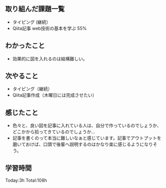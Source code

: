 ## 取り組んだ課題一覧
- タイピング (継続）
- Qiita記事 web技術の基本を学ぶ 55%

## わかったこと
- 効果的に図を入れるのは結構難しい。

## 次やること
- タイピング（継続）
- Qiita記事作成（木曜日には完成させたい）

## 感じたこと
- 色々と、良い図を記事に入れている人は、自分で作っているのでしょうか、どこかから拾ってきているのでしょうか…
- 記事を書くのって本当に難しいなぁと感じています。記事でアウトプットを磨いておけば、口頭で後輩へ説明するのはかなり楽に感じるようになりそう。

## 学習時間
Today:3h
Total:108h
